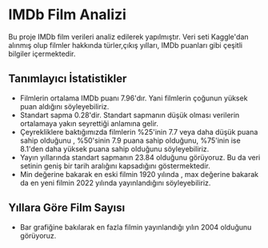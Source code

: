 
# IMDb Film Analizi

Bu proje IMDb film verileri analiz edilerek yapılmıştır. Veri seti Kaggle'dan alınmış olup filmler hakkında türler,çıkış yılları, IMDb puanları gibi çeşitli bilgiler içermektedir.

## Tanımlayıcı İstatistikler

* Filmlerin ortalama IMDb puanı 7.96'dır. Yani filmlerin çoğunun yüksek puan aldığını söyleyebiliriz.
* Standart sapma 0.28'dir. Standart sapmanın düşük olması verilerin ortalamaya yakın seyrettiği anlamına gelir.
* Çeyrekliklere baktığımızda filmlerin %25'inin 7.7 veya daha düşük puana sahip olduğunu , %50'sinin 7.9 puana sahip olduğunu, %75'inin ise 8.1'den daha yüksek puana sahip olduğunu söyleyebiliriz. 
* Yayın yıllarında standart sapmanın 23.84 olduğunu görüyoruz. Bu da veri setinin geniş bir tarih aralığını kapsadığını göstermektedir.
* Min değerine bakarak en eski filmin 1920 yılında , max değerine bakarak da en yeni filmin 2022 yılında yayınlandığını söyleyebiliriz.

## Yıllara Göre Film Sayısı

* Bar grafiğine bakılarak en fazla filmin yayınlandığı yılın 2004 olduğunu görüyoruz.


